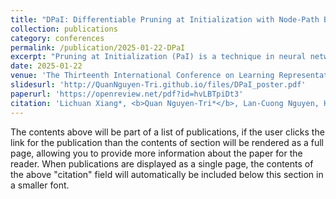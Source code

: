 ```yaml
---
title: "DPaI: Differentiable Pruning at Initialization with Node-Path Balance Principle"
collection: publications
category: conferences
permalink: /publication/2025-01-22-DPaI
excerpt: "Pruning at Initialization (PaI) is a technique in neural network optimization characterized by the proactive elimination of weights before the network's training on designated tasks. This innovative strategy potentially reduces the costs for training and inference, significantly advancing computational efficiency. A key factor leading to PaI's effectiveness is that it considers the saliency of weights in an untrained network, and prioritizes the trainability and optimization potential of the pruned subnetworks. Recent methods can effectively prevent the formation of hard-to-optimize networks, e.g. through iterative adjustments at each network layer. However, this way often results in large-scale discrete optimization problems, which could make PaI further challenging. This paper introduces a novel method, called DPaI, that involves a differentiable optimization of the pruning mask. DPaI adopts a dynamic and adaptable pruning process, allowing easier optimization processes and better solutions. More importantly, our differentiable formulation enables readily use of the existing rich body of efficient gradient-based methods for PaI. Our empirical results demonstrate that DPaI significantly outperforms current state-of-the-art PaI methods on various architectures, such as Convolutional Neural Networks and Vision-Transformers."
date: 2025-01-22
venue: 'The Thirteenth International Conference on Learning Representations.'
slidesurl: 'http://QuanNguyen-Tri.github.io/files/DPaI_poster.pdf'
paperurl: 'https://openreview.net/pdf?id=hvLBTpiDt3'
citation: 'Lichuan Xiang*, <b>Quan Nguyen-Tri*</b>, Lan-Cuong Nguyen, Hoang Pham, Khoat Than, Long Tran-Thanh, Hongkai Wen. (2025). &quot;DPaI: Differentiable Pruning at Initialization with Node-Path Balance Principle.&quot; <i>The Thirteenth International Conference on Learning Representations</i>.'
---
```


The contents above will be part of a list of publications, if the user clicks the link for the publication than the contents of section will be rendered as a full page, allowing you to provide more information about the paper for the reader. When publications are displayed as a single page, the contents of the above "citation" field will automatically be included below this section in a smaller font.
